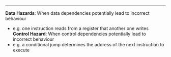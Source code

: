 ***
**Data Hazards**: When data dependencies potentially lead to incorrect behaviour
* e.g. one instruction reads from a register that another one writes
**Control Hazard**: When control dependencies potentially lead to incorrect behaviour
* e.g. a conditional jump determines the address of the next instruction to execute